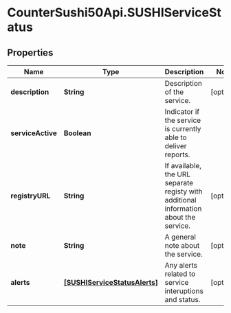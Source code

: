 # CounterSushi50Api.SUSHIServiceStatus

## Properties
Name | Type | Description | Notes
------------ | ------------- | ------------- | -------------
**description** | **String** | Description of the service. | [optional] 
**serviceActive** | **Boolean** | Indicator if the service is currently able to deliver reports. | 
**registryURL** | **String** | If available, the URL separate registy with additional information about the service. | [optional] 
**note** | **String** | A general note about the service. | [optional] 
**alerts** | [**[SUSHIServiceStatusAlerts]**](SUSHIServiceStatusAlerts.md) | Any alerts related to service interuptions and status. | [optional] 


